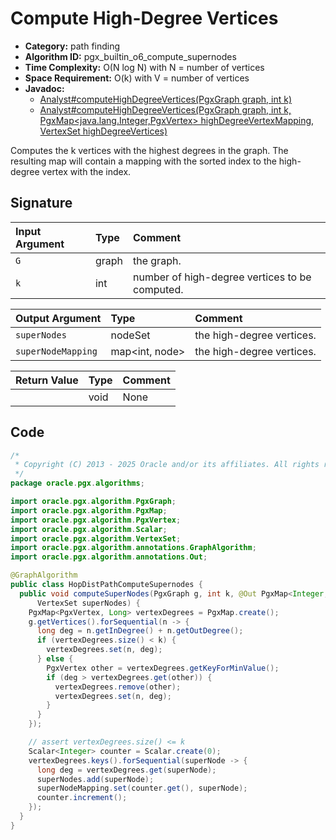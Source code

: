 # Compute High-Degree Vertices

- **Category:** path finding
- **Algorithm ID:** pgx_builtin_o6_compute_supernodes
- **Time Complexity:** O(N log N) with N = number of vertices
- **Space Requirement:** O(k) with V = number of vertices
- **Javadoc:**
  - [Analyst#computeHighDegreeVertices(PgxGraph graph, int k)](https://docs.oracle.com/en/database/oracle/property-graph/25.1/spgjv/oracle/pgx/api/Analyst.html#computeHighDegreeVertices_oracle_pgx_api_PgxGraph_int_)
  - [Analyst#computeHighDegreeVertices(PgxGraph graph, int k, PgxMap<java.lang.Integer,​PgxVertex<ID>> highDegreeVertexMapping, VertexSet<ID> highDegreeVertices)](https://docs.oracle.com/en/database/oracle/property-graph/25.1/spgjv/oracle/pgx/api/Analyst.html#computeHighDegreeVertices_oracle_pgx_api_PgxGraph_int_oracle_pgx_api_PgxMap_oracle_pgx_api_VertexSet_)

Computes the k vertices with the highest degrees in the graph. The resulting map will contain a mapping with the sorted index to the high-degree vertex with the index.

## Signature

| Input Argument | Type | Comment |
| :--- | :--- | :--- |
| `G` | graph | the graph. |
| `k` | int | number of high-degree vertices to be computed. |

| Output Argument | Type | Comment |
| :--- | :--- | :--- |
| `superNodes` | nodeSet | the high-degree vertices. |
| `superNodeMapping` | map<int, node> | the high-degree vertices. |

| Return Value | Type | Comment |
| :--- | :--- | :--- |
| | void | None |

## Code

```java
/*
 * Copyright (C) 2013 - 2025 Oracle and/or its affiliates. All rights reserved.
 */
package oracle.pgx.algorithms;

import oracle.pgx.algorithm.PgxGraph;
import oracle.pgx.algorithm.PgxMap;
import oracle.pgx.algorithm.PgxVertex;
import oracle.pgx.algorithm.Scalar;
import oracle.pgx.algorithm.VertexSet;
import oracle.pgx.algorithm.annotations.GraphAlgorithm;
import oracle.pgx.algorithm.annotations.Out;

@GraphAlgorithm
public class HopDistPathComputeSupernodes {
  public void computeSuperNodes(PgxGraph g, int k, @Out PgxMap<Integer, PgxVertex> superNodeMapping,
      VertexSet superNodes) {
    PgxMap<PgxVertex, Long> vertexDegrees = PgxMap.create();
    g.getVertices().forSequential(n -> {
      long deg = n.getInDegree() + n.getOutDegree();
      if (vertexDegrees.size() < k) {
        vertexDegrees.set(n, deg);
      } else {
        PgxVertex other = vertexDegrees.getKeyForMinValue();
        if (deg > vertexDegrees.get(other)) {
          vertexDegrees.remove(other);
          vertexDegrees.set(n, deg);
        }
      }
    });

    // assert vertexDegrees.size() <= k
    Scalar<Integer> counter = Scalar.create(0);
    vertexDegrees.keys().forSequential(superNode -> {
      long deg = vertexDegrees.get(superNode);
      superNodes.add(superNode);
      superNodeMapping.set(counter.get(), superNode);
      counter.increment();
    });
  }
}
```
